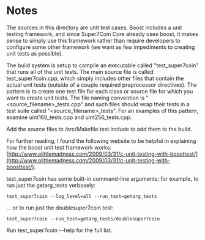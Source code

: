 # Notes
The sources in this directory are unit test cases.  Boost includes a
unit testing framework, and since Super7Coin Core already uses boost, it makes
sense to simply use this framework rather than require developers to
configure some other framework (we want as few impediments to creating
unit tests as possible).

The build system is setup to compile an executable called "test_super7coin"
that runs all of the unit tests.  The main source file is called
test_super7coin.cpp, which simply includes other files that contain the
actual unit tests (outside of a couple required preprocessor
directives).  The pattern is to create one test file for each class or
source file for which you want to create unit tests.  The file naming
convention is "<source_filename>_tests.cpp" and such files should wrap
their tests in a test suite called "<source_filename>_tests".  For an
examples of this pattern, examine uint160_tests.cpp and
uint256_tests.cpp.

Add the source files to /src/Makefile.test.include to add them to the build.

For further reading, I found the following website to be helpful in
explaining how the boost unit test framework works:
[http://www.alittlemadness.com/2009/03/31/c-unit-testing-with-boosttest/](http://www.alittlemadness.com/2009/03/31/c-unit-testing-with-boosttest/).

test_super7coin has some built-in command-line arguments; for
example, to run just the getarg_tests verbosely:

    test_super7coin --log_level=all --run_test=getarg_tests

... or to run just the doublesuper7coin test:

    test_super7coin --run_test=getarg_tests/doublesuper7coin

Run  test_super7coin --help   for the full list.

